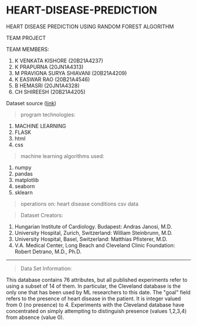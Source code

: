 # HEART-DISEASE-PREDICTION
HEART DISEASE PREDICTION USING RANDOM FOREST ALGORITHM

TEAM PROJECT

TEAM MEMBERS:
1. K VENKATA KISHORE          (20B21A4237)
2. K PRAPURNA                 (20JN1A4313)
3. M PRAVIGNA SURYA SHIAVANI  (20B21A4209)
4. K EASWAR RAO               (20B21A4546)
5. B HEMASRI                  (20JN1A4328)
6. CH SHIREESH                (20B21A4205)

Dataset source ([link](https://archive.ics.uci.edu/ml/datasets/Heart+Disease))

>program technologies:

1. MACHINE LEARNING
2. FLASK
3. html
4. css

>machine learning algorithms used:
1. numpy
2. pandas
3. matplotlib
4. seaborn
5. sklearn


>operations on:
 heart disease conditions csv data


> Dataset Creators: 
1. Hungarian Institute of Cardiology. Budapest: Andras Janosi, M.D. 
2. University Hospital, Zurich, Switzerland: William Steinbrunn, M.D. 
3. University Hospital, Basel, Switzerland: Matthias Pfisterer, M.D. 
4. V.A. Medical Center, Long Beach and Cleveland Clinic Foundation: Robert Detrano, M.D., Ph.D. 

---
> Data Set Information:

This database contains 76 attributes, but all published experiments refer to using a subset of 14 of them. In particular, the Cleveland database is the only one that has been used by ML researchers to 
this date. The "goal" field refers to the presence of heart disease in the patient. It is integer valued from 0 (no presence) to 4. Experiments with the Cleveland database have concentrated on simply attempting to distinguish presence (values 1,2,3,4) from absence (value 0). 

